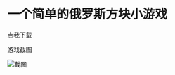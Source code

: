 # 一个简单的俄罗斯方块小游戏

[点我下载](http://oq3iwfipo.bkt.clouddn.com/zhazhapan/game/Tetris.exe)

游戏截图

![截图](http://oq4pzgtcb.bkt.clouddn.com/zhazhapan/md/QQ20171024-123059@2x.png)
